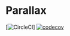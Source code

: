 # Parallax

[![CircleCI](https://dl.circleci.com/status-badge/img/gh/baronvonvaderham/parallax/tree/master.svg?style=svg)] [![codecov](https://codecov.io/gh/baronvonvaderham/parallax/branch/master/graph/badge.svg?token=VZB9FMT30H)](https://codecov.io/gh/baronvonvaderham/parallax)
